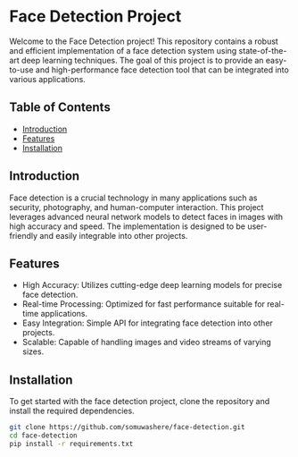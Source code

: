 # Face Detection Project
Welcome to the Face Detection project! This repository contains a robust and efficient implementation of a face detection system using state-of-the-art deep learning techniques. The goal of this project is to provide an easy-to-use and high-performance face detection tool that can be integrated into various applications.

## Table of Contents
- [Introduction](#introduction)
- [Features](#features)
- [Installation](#installation)

## Introduction
Face detection is a crucial technology in many applications such as security, photography, and human-computer interaction. This project leverages advanced neural network models to detect faces in images with high accuracy and speed. The implementation is designed to be user-friendly and easily integrable into other projects.

## Features
- High Accuracy: Utilizes cutting-edge deep learning models for precise face detection.
- Real-time Processing: Optimized for fast performance suitable for real-time applications.
- Easy Integration: Simple API for integrating face detection into other projects.
- Scalable: Capable of handling images and video streams of varying sizes.

## Installation
To get started with the face detection project, clone the repository and install the required dependencies.

```bash
git clone https://github.com/somuwashere/face-detection.git
cd face-detection
pip install -r requirements.txt
```
